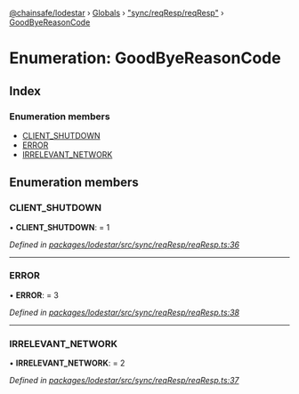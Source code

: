 [@chainsafe/lodestar](../README.md) › [Globals](../globals.md) › ["sync/reqResp/reqResp"](../modules/_sync_reqresp_reqresp_.md) › [GoodByeReasonCode](_sync_reqresp_reqresp_.goodbyereasoncode.md)

# Enumeration: GoodByeReasonCode

## Index

### Enumeration members

* [CLIENT_SHUTDOWN](_sync_reqresp_reqresp_.goodbyereasoncode.md#client_shutdown)
* [ERROR](_sync_reqresp_reqresp_.goodbyereasoncode.md#error)
* [IRRELEVANT_NETWORK](_sync_reqresp_reqresp_.goodbyereasoncode.md#irrelevant_network)

## Enumeration members

###  CLIENT_SHUTDOWN

• **CLIENT_SHUTDOWN**: = 1

*Defined in [packages/lodestar/src/sync/reqResp/reqResp.ts:36](https://github.com/ChainSafe/lodestar/blob/e23248925/packages/lodestar/src/sync/reqResp/reqResp.ts#L36)*

___

###  ERROR

• **ERROR**: = 3

*Defined in [packages/lodestar/src/sync/reqResp/reqResp.ts:38](https://github.com/ChainSafe/lodestar/blob/e23248925/packages/lodestar/src/sync/reqResp/reqResp.ts#L38)*

___

###  IRRELEVANT_NETWORK

• **IRRELEVANT_NETWORK**: = 2

*Defined in [packages/lodestar/src/sync/reqResp/reqResp.ts:37](https://github.com/ChainSafe/lodestar/blob/e23248925/packages/lodestar/src/sync/reqResp/reqResp.ts#L37)*

